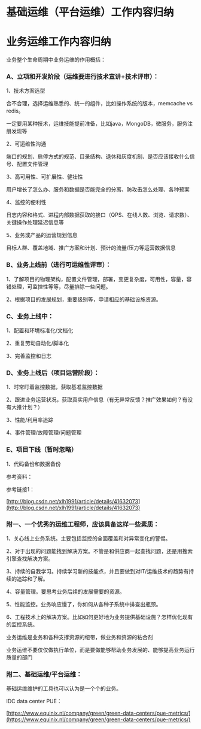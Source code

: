 # 基础运维（平台运维）工作内容归纳

# 

# 业务运维工作内容归纳

业务整个生命周期中业务运维的作用概括：

### A、立项和开发阶段（运维要进行技术宣讲+技术评审）：

1、技术方案选型

合不合理，选择运维熟悉的、统一的组件，比如操作系统的版本，memcache vs redis。

一定要用某种技术，运维技能提前准备，比如java，MongoDB，微服务，服务注册发现等

2、可运维性沟通

端口的规划、启停方式的规范、目录结构、退休和灰度机制、是否应该接收什么信号、配置文件管理

3、高可用性、可扩展性、健壮性

用户增长了怎么办、服务和数据是否能完全的分离、防攻击怎么处理、各种预案

4、监控的便利性

日志内容和格式、进程内部数据获取的接口（QPS、在线人数、浏览、请求数）、关键操作处理延迟信息等

5、业务或产品的运营规划信息

目标人群、覆盖地域、推广方案和计划、预计的流量/压力等运营数据信息

### B、业务上线前（进行可运维性评审）：

1、了解项目的物理架构，配置文件管理，部署，变更复杂度，可用性，容量，容错处理，可监控性等等，尽量排除一些问题。

2、根据项目的发展规划，重要级别等，申请相应的基础设施资源。

### C、业务上线中：

1、配置和环境标准化/文档化

2、重复劳动自动化/脚本化

3、完善监控和日志

### D、业务上线后（项目运营阶段）：

1、时常盯着监控数据，获取基准监控数据

2、跟进业务运营状况，获取真实用户信息（有无异常反馈？推广效果如何？有没有大推计划？）

3、性能/利用率追踪

4、事件管理/故障管理/问题管理

### E、项目下线（暂时忽略）

1、代码备份和数据备份

参考资料：

参考链接1：

[http://blog.csdn.net/xlh1991/article/details/41632073](http://blog.csdn.net/xlh1991/article/details/41632073)



### 附一、一个优秀的运维工程师，应该具备这样一些素质：

1、关心线上业务系统。主要包括监控的全面覆盖和对异常变化的警惕。

2、对于出现的问题能找到解决方案。不管是和供应商一起查找问题，还是用搜索引擎查找解决方案。

3、持续的自我学习。持续学习新的技能点，并且要做到对IT/运维技术的趋势有持续的追踪和了解。

4、容量管理。要思考业务后续的发展需要的资源。

5、性能监控。业务响应慢了，你如何从各种子系统中排查出瓶颈。

6、工程技术上的解决方案。比如如何更好地为业务提供基础设施？怎样优化现有的监控系统。

业务运维是业务和各种支撑资源的纽带，做业务和资源的粘合剂

业务运维不要仅仅做执行单位，而是要做能够帮助业务发展的、能够提高业务运行质量的部门



### 附二、基础运维/平台运维：

基础运维维护的工具也可以认为是一个个的业务。

IDC data center PUE：

[https://www.equinix.nl/company/green/green-data-centers/pue-metrics/](https://www.equinix.nl/company/green/green-data-centers/pue-metrics/)

